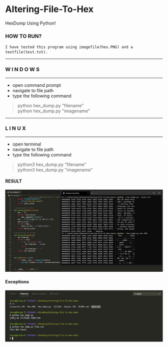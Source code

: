 # Altering-File-To-Hex
HexDump Using Python! 


### HOW TO RUN?
    I have tested this program using imagefile(hex.PNG) and a textfile(test.txt).
-----------------------------------
###       W I N D O W S
-----------------------------------
- open command prompt
- navigate to  file path
- type the following command
>python hex_dump.py "filename" <br/>
>python hex_dump.py "imagename" <br/>
-----------------------------------
###         L I N U X
-----------------------------------
- open terminal
- navigate to file path
- type the following command
>python3 hex_dump.py "filename" <br/>
>python3 hex_dump.py "imagename" <br/>

#### RESULT

![Screenshot](./Packages/Output.JPG)

#### Exceptions

![Screenshot](./Packages/Exceptions.JPG)
   

